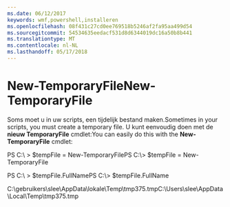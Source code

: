 ```yaml
---
ms.date: 06/12/2017
keywords: wmf,powershell,installeren
ms.openlocfilehash: 08f431c27cd0ee769518b5246af2fa95aa499d54
ms.sourcegitcommit: 54534635eedacf531d8d6344019dc16a50b8b441
ms.translationtype: MT
ms.contentlocale: nl-NL
ms.lasthandoff: 05/17/2018
---
```

# <a name="new-temporaryfile"></a><span data-ttu-id="56d84-102">New-TemporaryFile</span><span class="sxs-lookup"><span data-stu-id="56d84-102">New-TemporaryFile</span></span>
<span data-ttu-id="56d84-103">Soms moet u in uw scripts, een tijdelijk bestand maken.</span><span class="sxs-lookup"><span data-stu-id="56d84-103">Sometimes in your scripts, you must create a temporary file.</span></span> <span data-ttu-id="56d84-104">U kunt eenvoudig doen met de **nieuw TemporaryFile** cmdlet:</span><span class="sxs-lookup"><span data-stu-id="56d84-104">You can easily do this with the **New-TemporaryFile** cmdlet:</span></span>

<span data-ttu-id="56d84-105">PS C:\\ &gt; $tempFile = New-TemporaryFile</span><span class="sxs-lookup"><span data-stu-id="56d84-105">PS C:\\&gt; $tempFile = New-TemporaryFile</span></span>

<span data-ttu-id="56d84-106">PS C:\\ &gt; $tempFile.FullName</span><span class="sxs-lookup"><span data-stu-id="56d84-106">PS C:\\&gt; $tempFile.FullName</span></span>

<span data-ttu-id="56d84-107">C:\\gebruikers\\slee\\AppData\\lokale\\Temp\\tmp375.tmp</span><span class="sxs-lookup"><span data-stu-id="56d84-107">C:\\Users\\slee\\AppData\\Local\\Temp\\tmp375.tmp</span></span>
